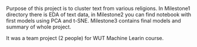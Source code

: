 Purpose of this project is to cluster text from various religions. In Milestone1 directory there is EDA of text data, in Milestone2 you can find notebook  with first models using PCA and t-SNE. Milestone3 contains final models and summary of whole project.


It was a team project (2 people) for WUT Machine Learin course.